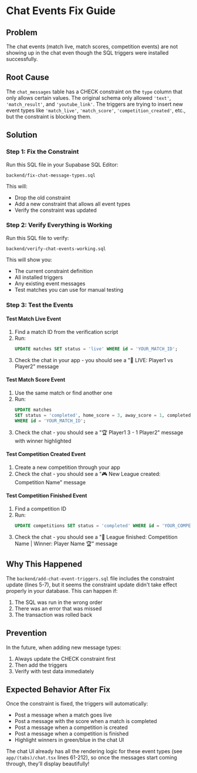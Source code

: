 # Chat Events Fix Guide

## Problem
The chat events (match live, match scores, competition events) are not showing up in the chat even though the SQL triggers were installed successfully.

## Root Cause
The `chat_messages` table has a CHECK constraint on the `type` column that only allows certain values. The original schema only allowed `'text'`, `'match_result'`, and `'youtube_link'`. The triggers are trying to insert new event types like `'match_live'`, `'match_score'`, `'competition_created'`, etc., but the constraint is blocking them.

## Solution

### Step 1: Fix the Constraint
Run this SQL file in your Supabase SQL Editor:
```
backend/fix-chat-message-types.sql
```

This will:
- Drop the old constraint
- Add a new constraint that allows all event types
- Verify the constraint was updated

### Step 2: Verify Everything is Working
Run this SQL file to verify:
```
backend/verify-chat-events-working.sql
```

This will show you:
- The current constraint definition
- All installed triggers
- Any existing event messages
- Test matches you can use for manual testing

### Step 3: Test the Events

#### Test Match Live Event
1. Find a match ID from the verification script
2. Run:
   ```sql
   UPDATE matches SET status = 'live' WHERE id = 'YOUR_MATCH_ID';
   ```
3. Check the chat in your app - you should see a "🔴 LIVE: Player1 vs Player2" message

#### Test Match Score Event
1. Use the same match or find another one
2. Run:
   ```sql
   UPDATE matches 
   SET status = 'completed', home_score = 3, away_score = 1, completed_at = NOW() 
   WHERE id = 'YOUR_MATCH_ID';
   ```
3. Check the chat - you should see a "🏆 Player1 3 - 1 Player2" message with winner highlighted

#### Test Competition Created Event
1. Create a new competition through your app
2. Check the chat - you should see a "🎮 New League created: Competition Name" message

#### Test Competition Finished Event
1. Find a competition ID
2. Run:
   ```sql
   UPDATE competitions SET status = 'completed' WHERE id = 'YOUR_COMPETITION_ID';
   ```
3. Check the chat - you should see a "🏁 League finished: Competition Name | Winner: Player Name 🏆" message

## Why This Happened
The `backend/add-chat-event-triggers.sql` file includes the constraint update (lines 5-7), but it seems the constraint update didn't take effect properly in your database. This can happen if:
1. The SQL was run in the wrong order
2. There was an error that was missed
3. The transaction was rolled back

## Prevention
In the future, when adding new message types:
1. Always update the CHECK constraint first
2. Then add the triggers
3. Verify with test data immediately

## Expected Behavior After Fix
Once the constraint is fixed, the triggers will automatically:
- Post a message when a match goes live
- Post a message with the score when a match is completed
- Post a message when a competition is created
- Post a message when a competition is finished
- Highlight winners in green/blue in the chat UI

The chat UI already has all the rendering logic for these event types (see `app/(tabs)/chat.tsx` lines 61-212), so once the messages start coming through, they'll display beautifully!

